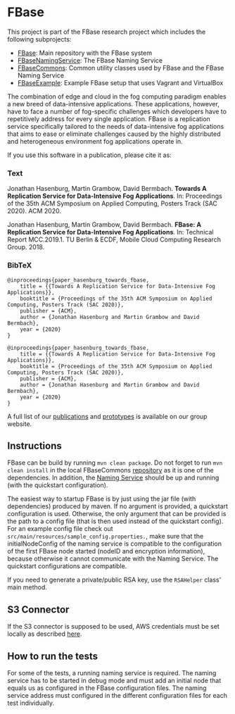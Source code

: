 # FBase

This project is part of the FBase research project which includes the following subprojects:
* [FBase](https://github.com/OpenFogStack/FBase): Main repository with the FBase system
* [FBaseNamingService](https://github.com/OpenFogStack/FBaseNamingService): The FBase Naming Service
* [FBaseCommons](https://github.com/OpenFogStack/FBaseCommons): Common utility classes used by FBase and the FBase Naming Service
* [FBaseExample](https://github.com/OpenFogStack/FBaseExample): Example FBase setup that uses Vagrant and VirtualBox

The combination of edge and cloud in the fog computing paradigm enables a new breed of data-intensive applications. These applications, however, have to face a number of fog-specific challenges which developers have to repetitively address for every single application.
FBase is a replication service specifically tailored to the needs of data-intensive fog applications that aims to ease or eliminate challenges caused by the highly distributed and heterogeneous environment fog applications operate in.

If you use this software in a publication, please cite it as:

### Text
Jonathan Hasenburg, Martin Grambow, David Bermbach. **Towards A Replication Service for Data-Intensive Fog Applications**. In: Proceedings of the 35th ACM Symposium on Applied Computing, Posters Track (SAC 2020). ACM 2020.

Jonathan Hasenburg, Martin Grambow, David Bermbach. **FBase: A Replication Service for Data-Intensive Fog Applications**. In: Technical Report MCC.2019.1. TU Berlin & ECDF, Mobile Cloud Computing Research Group. 2018.

### BibTeX
```
@inproceedings{paper_hasenburg_towards_fbase,
	title = {{Towards A Replication Service for Data-Intensive Fog Applications}},
	booktitle = {Proceedings of the 35th ACM Symposium on Applied Computing, Posters Track (SAC 2020)},
	publisher = {ACM},
	author = {Jonathan Hasenburg and Martin Grambow and David Bermbach},
	year = {2020}
}

@inproceedings{paper_hasenburg_towards_fbase,
	title = {{Towards A Replication Service for Data-Intensive Fog Applications}},
	booktitle = {Proceedings of the 35th ACM Symposium on Applied Computing, Posters Track (SAC 2020)},
	publisher = {ACM},
	author = {Jonathan Hasenburg and Martin Grambow and David Bermbach},
	year = {2020}
}
```

A full list of our [publications](https://www.mcc.tu-berlin.de/menue/forschung/publikationen/parameter/en/) and [prototypes](https://www.mcc.tu-berlin.de/menue/forschung/prototypes/parameter/en/) is available on our group website.

## Instructions

FBase can be build by running `mvn clean package`. Do not forget to run `mvn clean install` in the local FBaseCommons [repository](https://github.com/OpenFogStack/FBaseCommons) as it is one of the dependencies. In addition, the [Naming Service](https://github.com/OpenFogStack/FBaseNamingService) should be up and running (with the quickstart configuration).

The easiest way to startup FBase is by just using the jar file (with dependencies) produced by maven. If no argument is provided, a quickstart configuration is used. Otherwise, the only argument that can be provided is the path to a config file (that is then used instead of the quickstart config). For an example config file check out `src/main/resources/sample_config.properties.`, make sure that the initialNodeConfig of the naming service is compatible to the configuration of the first FBase node started (nodeID and encryption information), because otherwise it cannot communicate with the Naming Service. The quickstart configurations are compatible.

If you need to generate a private/public RSA key, use the `RSAHelper` class' main method.

## S3 Connector

If the S3 connector is supposed to be used, AWS credentials must be set locally as described [here](http://docs.aws.amazon.com/sdk-for-java/v1/developer-guide/setup-credentials.html).

## How to run the tests

For some of the tests, a running naming service is required. The naming service has to be started in debug mode and must add an initial node that equals us as configured in the FBase configuration files. The naming service address must configured in the different configuration files for each test individually.
